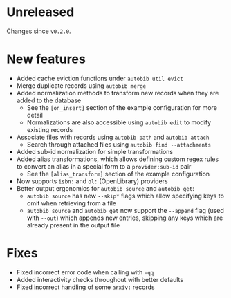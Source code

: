 # Unreleased

Changes since `v0.2.0`.

# New features
- Added cache eviction functions under `autobib util evict`
- Merge duplicate records using `autobib merge`
- Added normalization methods to transform new records when they are added to the database
  - See the `[on_insert]` section of the example configuration for more detail
  - Normalizations are also accessible using `autobib edit` to modify existing records
- Associate files with records using `autobib path` and `autobib attach`
  - Search through attached files using `autobib find --attachments`
- Added sub-id normalization for simple transformations
- Added alias transformations, which allows defining custom regex rules to convert an alias in a special form to a `provider:sub-id` pair
  - See the `[alias_transform]` section of the example configuration
- Now supports `isbn:` and `ol:` (OpenLibrary) providers
- Better output ergonomics for `autobib source` and `autobib get`:
  - `autobib source` has new `--skip*` flags which allow specifying keys to omit when retrieving from a file
  - `autobib source` and `autobib get` now support the `--append` flag (used with `--out`) which appends new entries, skipping any keys which are already present in the output file

# Fixes
- Fixed incorrect error code when calling with `-qq`
- Added interactivity checks throughout with better defaults
- Fixed incorrect handling of some `arxiv:` records
